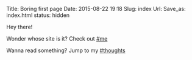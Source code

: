 Title: Boring first page
Date: 2015-08-22 19:18
Slug: index
Url:
Save_as: index.html
status: hidden

Hey there!

Wonder whose site is it? Check out [#me](/me)

Wanna read something? Jump to my [#thoughts](/blog)